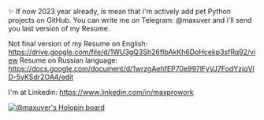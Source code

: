 ✨ If now 2023 year already, is mean that i'm actively add pet Python projects on GitHub. 
You can write me on Telegram: @maxuver and i'll send you last version of my Resume.

Not final version of my Resume on English: https://drive.google.com/file/d/1WU3gQ3Sh26fIbAkKh6DoHcekp3sfRq92/view
Resume on Russian language: https://docs.google.com/document/d/1wrzgAehfEP70e997lFyVJ7FodYzjqVlD-5yKSdr2OA4/edit

I'm at Linkedin: https://www.linkedin.com/in/maxprowork

[![@maxuver's Holopin board](https://holopin.me/maxuver)](https://holopin.io/@maxuver)  
   
<!---
maxuver/maxuver is a ✨ special ✨ repository because its `README.md` (this file) appears on your GitHub profile.
You can click the Preview link to take a look at your changes.
--->
